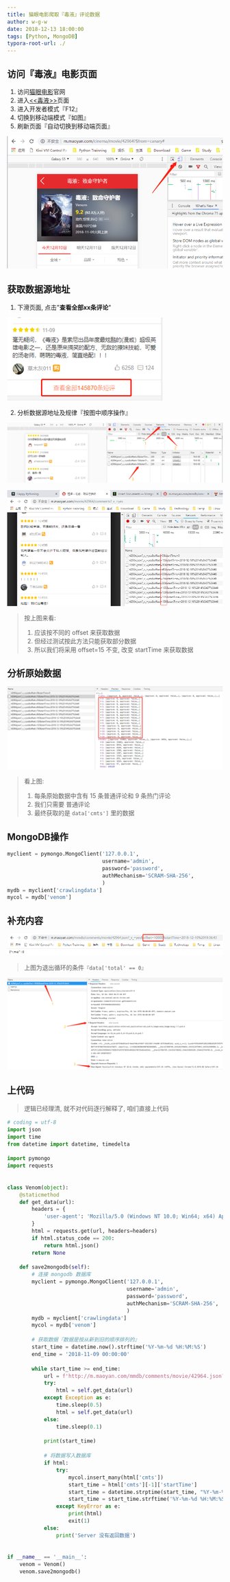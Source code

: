 ```yaml
---
title: 猫眼电影爬取『毒液』评论数据
author: w-g-w
date: 2018-12-13 18:00:00
tags: [Python, MongoDB]
typora-root-url: ./
---
```

## 访问『毒液』电影页面
1. 访问[猫眼电影](http://www.maoyan.com/)官网 
2. 进入[<<毒液>>](https://maoyan.com/films/42964)页面 
3. 进入开发者模式『F12』
4. 切换到移动端模式『如图』
5. 刷新页面『自动切换到移动端页面』

![](/images/开发者模式.png)



##  获取数据源地址

1. 下滑页面, 点击"**查看全部xx条评论**"

![](/images/查看全部评论.png)



2. 分析数据源地址及规律『按图中顺序操作』

![](/images/查看获取的源地址.png)



![](/images/查找请求数据的url.png)



>按上图来看:
>1. 应该按不同的 offset 来获取数据
>2. 但经过测试按此方法只能获取部分数据
>3. 所以我们将采用 offset=15 不变, 改变 startTime 来获取数据



## 分析原始数据

![](/images/数据结构.png)

> 看上图:
> 1. 每条原始数据中含有 15 条普通评论和 9 条热门评论
> 2. 我们只需要 普通评论
> 3. 最终获取的是 `data['cmts']` 里的数据



##  MongoDB操作

```python
myclient = pymongo.MongoClient('127.0.0.1',
​                               username='admin',
​                               password='password',
​                               authMechanism='SCRAM-SHA-256',
​                               )
mydb = myclient['crawlingdata']
mycol = mydb['venom']
```





## 补充内容

![](/images/退出循环的条件.png)

> 上图为退出循环的条件`『data['total' == 0』`



![](/images/查找浏览器使用的User-Agent.png)

## 上代码

> 逻辑已经理清, 就不对代码逐行解释了,  咱们直接上代码

```python
# coding = utf-8
import json
import time
from datetime import datetime, timedelta

import pymongo
import requests


class Venom(object):
    @staticmethod
    def get_data(url):
        headers = {
            'user-agent': 'Mozilla/5.0 (Windows NT 10.0; Win64; x64) AppleWebKit/537.36 (KHTML, like Gecko) Chrome/71.0.3578.80 Safari/537.36',
        }
        html = requests.get(url, headers=headers)
        if html.status_code == 200:
            return html.json()
        return None

    def save2mongodb(self):
        # 连接 mongodb 数据库
        myclient = pymongo.MongoClient('127.0.0.1',
                                       username='admin',
                                       password='password',
                                       authMechanism='SCRAM-SHA-256',
                                       )
        mydb = myclient['crawlingdata']
        mycol = mydb['venom']

        # 获取数据『数据是按从新到旧的顺序排列的』
        start_time = datetime.now().strftime('%Y-%m-%d %H:%M:%S')
        end_time = '2018-11-09 00:00:00'

        while start_time >= end_time:
            url = f'http://m.maoyan.com/mmdb/comments/movie/42964.json?_v_=yes&offset=15&startTime={start_time}'
            try:
                html = self.get_data(url)
            except Exception as e:
                time.sleep(0.5)
                html = self.get_data(url)
            else:
                time.sleep(0.1)

            print(start_time)

            # 将数据写入数据库
            if html:
                try:
                    mycol.insert_many(html['cmts'])
                    start_time = html['cmts'][-1]['startTime']
                    start_time = datetime.strptime(start_time, "%Y-%m-%d %H:%M:%S") + timedelta(seconds=-1)
                    start_time = start_time.strftime('%Y-%m-%d %H:%M:%S')
                except KeyError as e:
                    print(html)
                    exit(1)
            else:
                print('Server 没有返回数据')


if __name__ == '__main__':
    venom = Venom()
    venom.save2mongodb()

```

